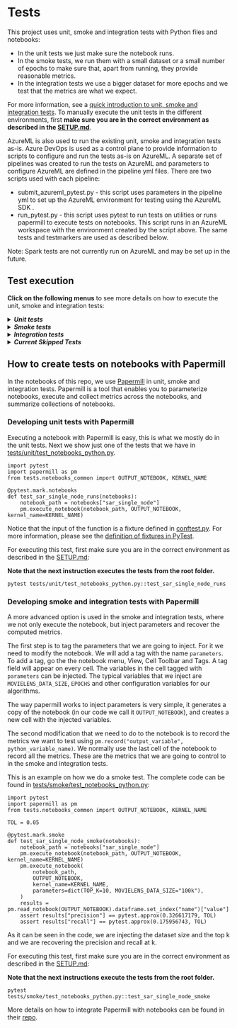 # Tests

This project uses unit, smoke and integration tests with Python files and notebooks:

 * In the unit tests we just make sure the notebook runs. 
 * In the smoke tests, we run them with a small dataset or a small number of epochs to make sure that, apart from running, they provide reasonable metrics. 
 * In the integration tests we use a bigger dataset for more epochs and we test that the metrics are what we expect. 

For more information, see a [quick introduction to unit, smoke and integration tests](https://miguelgfierro.com/blog/2018/a-beginners-guide-to-python-testing/). To manually execute the unit tests in the different environments, first **make sure you are in the correct environment as described in the [SETUP.md](../SETUP.md)**. 

AzureML is also used to run the existing unit, smoke and integration tests as-is. Azure DevOps is used as a control plane to provide information to scripts to configure and run the tests as-is on AzureML.  A separate set of pipelines was created to run the tests on AzureML and parameters to configure AzureML are defined in the pipeline yml files. There are two scripts used with each pipeline:
* submit_azureml_pytest.py - this script uses parameters in the pipeline yml to set up the AzureML environment for testing using the AzureML SDK .
* run_pytest.py - this script uses pytest to run tests on utilities or runs papermill to execute tests on notebooks. This script runs in an AzureML workspace with the environment created by the script above. The same tests and testmarkers are used as described below.

Note: Spark tests are not currently run on AzureML and may be set up in the future.

## Test execution

**Click on the following menus** to see more details on how to execute the unit, smoke and integration tests:

<details>
<summary><strong><em>Unit tests</em></strong></summary>

Unit tests ensure that each class or function behaves as it should. Every time a developer makes a pull request to staging or master branch, a battery of unit tests is executed. 

**Note that the next instructions execute the tests from the root folder.**

For executing the Python unit tests for the utilities:

    pytest tests/unit -m "not notebooks and not spark and not gpu"

For executing the Python unit tests for the notebooks:

    pytest tests/unit -m "notebooks and not spark and not gpu"

For executing the Python GPU unit tests for the utilities:

    pytest tests/unit -m "not notebooks and not spark and gpu"

For executing the Python GPU unit tests for the notebooks:

    pytest tests/unit -m "notebooks and not spark and gpu"

For executing the PySpark unit tests for the utilities:

    pytest tests/unit -m "not notebooks and spark and not gpu"

For executing the PySpark unit tests for the notebooks:

    pytest tests/unit -m "notebooks and spark and not gpu"

</details>


<details>
<summary><strong><em>Smoke tests</em></strong></summary>

Smoke tests make sure that the system works and are executed just before the integration tests every night.

**Note that the next instructions execute the tests from the root folder.**

For executing the Python smoke tests:

    pytest --durations=0 tests/smoke -m "smoke and not spark and not gpu"

For executing the Python GPU smoke tests:

    pytest --durations=0 tests/smoke -m "smoke and not spark and gpu"

For executing the PySpark smoke tests:

    pytest --durations=0 tests/smoke -m "smoke and spark and not gpu"

*NOTE: Adding `--durations=0` shows the computation time of all tests.* 

</details>

<details>
<summary><strong><em>Integration tests</em></strong></summary>

Integration tests make sure that the program results are acceptable.

**Note that the next instructions execute the tests from the root folder.**

For executing the Python integration tests:

    pytest --durations=0 tests/integration -m "integration and not spark and not gpu"

For executing the Python GPU integration tests:

    pytest --durations=0 tests/integration -m "integration and not spark and gpu"

For executing the PySpark integration tests:

    pytest --durations=0 tests/integration -m "integration and spark and not gpu"

*NOTE: Adding `--durations=0` shows the computation time of all tests.* 

</details>

<details>
<summary><strong><em>Current Skipped Tests</em></strong></summary>

Several of the tests are skipped for various reasons which are noted below.

<table><tr>
<td>Test Module</td>
<td>Test</td>
<td>Test Environment</td>
<td>Reason</td>
</tr><tr>
<td>unit/test_nni</td>
<td>*</td>
<td>Windows</td>
<td>NNI is not currently supported on Windows</td>
</tr><tr>
<td>integration/test_notebooks_python</td>
<td>test_nni_tuning_svd</td>
<td>Windows</td>
<td>NNI is not currently supported on Windows</td>
</tr><tr>
<td>*/test_notebook_pyspark</td>
<td>test_mmlspark_lightgbm_criteo_runs</td>
<td>Windows</td>
<td>MML Spark and LightGBM issue: https://github.com/Azure/mmlspark/issues/483</td>
</tr><tr>
<td>unit/test_gpu_utils</td>
<td>test_get_cuda_version</td>
<td>Windows</td>
<td>Current method for retrieval of CUDA info on Windows is install specific</td>
</tr><tr>
<td>vowpalwabbit</td>
<td>Any nightly or notebook test with vowpalwabbit: test_surprise_svd_integration,  test_vw_deep_dive_integration, test_vw_deep_dive_smoke, test_vw_deep_dive_runs/vowpal_wabbit_deep_dive, test_vowpal_wabbit.py</td>
<td>AzureML</td>
<td>At the time the test pipelines on AzureML were developed, a pip installable version of vowpalwabbit was not available and required C++.  C++ was not readily available in the AzureML environment so we removed these tests and will wait until an easily installed version of vowpalwabbit is available.  </td>
</tr></table>

In order to skip a test because there is an OS or upstream issue which cannot be resolved you can use pytest [annotations](https://docs.pytest.org/en/latest/skipping.html).
 
Example:

    @pytest.mark.skip(reason="<INSERT VALID REASON>")
    @pytest.mark.skipif(sys.platform == 'win32', reason="Not implemented on Windows")
    def test_to_skip():
        assert False


</details>


## How to create tests on notebooks with Papermill

In the notebooks of this repo, we use [Papermill](https://github.com/nteract/papermill) in unit, smoke and integration tests. Papermill is a tool that enables you to parameterize notebooks, execute and collect metrics across the notebooks, and summarize collections of notebooks.

### Developing unit tests with Papermill

Executing a notebook with Papermill is easy, this is what we mostly do in the unit tests. Next we show just one of the tests that we have in [tests/unit/test_notebooks_python.py](unit/test_notebooks_python.py). 

```
import pytest
import papermill as pm
from tests.notebooks_common import OUTPUT_NOTEBOOK, KERNEL_NAME

@pytest.mark.notebooks
def test_sar_single_node_runs(notebooks):
    notebook_path = notebooks["sar_single_node"]
    pm.execute_notebook(notebook_path, OUTPUT_NOTEBOOK, kernel_name=KERNEL_NAME)
```

Notice that the input of the function is a fixture defined in [conftest.py](conftest.py). For more information, please see the [definition of fixtures in PyTest](https://docs.pytest.org/en/latest/fixture.html).

For executing this test, first make sure you are in the correct environment as described in the [SETUP.md](../SETUP.md): 

**Note that the next instruction executes the tests from the root folder.**

```
pytest tests/unit/test_notebooks_python.py::test_sar_single_node_runs
```


### Developing smoke and integration tests with Papermill

A more advanced option is used in the smoke and integration tests, where we not only execute the notebook, but inject parameters and recover the computed metrics.

The first step is to tag the parameters that we are going to inject. For it we need to modify the notebook. We will add a tag with the name `parameters`. To add a tag, go the the notebook menu, View, Cell Toolbar and Tags. A tag field will appear on every cell. The variables in the cell tagged with `parameters` can be injected. The typical variables that we inject are `MOVIELENS_DATA_SIZE`, `EPOCHS` and other configuration variables for our algorithms. 

The way papermill works to inject parameters is very simple, it generates a copy of the notebook (in our code we call it `OUTPUT_NOTEBOOK`), and creates a new cell with the injected variables. 

The second modification that we need to do to the notebook is to record the metrics we want to test using `pm.record("output_variable", python_variable_name)`. We normally use the last cell of the notebook to record all the metrics. These are the metrics that we are going to control to in the smoke and integration tests.

This is an example on how we do a smoke test. The complete code can be found in [tests/smoke/test_notebooks_python.py](smoke/test_notebooks_python.py):

```
import pytest
import papermill as pm
from tests.notebooks_common import OUTPUT_NOTEBOOK, KERNEL_NAME

TOL = 0.05

@pytest.mark.smoke
def test_sar_single_node_smoke(notebooks):
    notebook_path = notebooks["sar_single_node"]
    pm.execute_notebook(notebook_path, OUTPUT_NOTEBOOK, kernel_name=KERNEL_NAME)
    pm.execute_notebook(
        notebook_path,
        OUTPUT_NOTEBOOK,
        kernel_name=KERNEL_NAME,
        parameters=dict(TOP_K=10, MOVIELENS_DATA_SIZE="100k"),
    )
    results = pm.read_notebook(OUTPUT_NOTEBOOK).dataframe.set_index("name")["value"]
    assert results["precision"] == pytest.approx(0.326617179, TOL)
    assert results["recall"] == pytest.approx(0.175956743, TOL)
```

As it can be seen in the code, we are injecting the dataset size and the top k and we are recovering the precision and recall at k. 

For executing this test, first make sure you are in the correct environment as described in the [SETUP.md](../SETUP.md): 

**Note that the next instructions execute the tests from the root folder.**

```
pytest tests/smoke/test_notebooks_python.py::test_sar_single_node_smoke
```

More details on how to integrate Papermill with notebooks can be found in their [repo](https://github.com/nteract/papermill).

